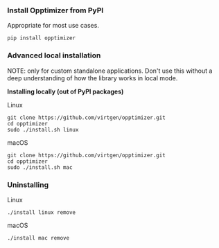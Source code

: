
### Install Opptimizer from PyPI
Appropriate for most use cases.

```
pip install opptimizer
```

### Advanced local installation 
NOTE: only for custom standalone applications.
Don't use this without a deep understanding of how the library works in local mode.

**Installing locally (out of PyPI packages)**

Linux

```
git clone https://github.com/virtgen/opptimizer.git
cd opptimizer
sudo ./install.sh linux
```


macOS


```
git clone https://github.com/virtgen/opptimizer.git
cd opptimizer
sudo ./install.sh mac
```

### Uninstalling

Linux

```
./install linux remove
```

macOS

```
./install mac remove
```
